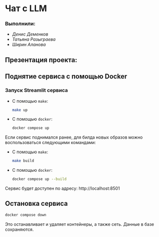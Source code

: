 # Чат с LLM
### Выполнили: 
- *Денис Деменков*
- *Татьяна Разыграева*
- *Ширин Аланова*

## Презентация проекта: 


##  Поднятие сервиса с помощью Docker

### Запуск Streamlit сервиса

- С помощью `make`:
    ```bash
    make up
    ```
- С помощью `docker`:
    ```bash
    docker compose up 
    ```

Если сервис поднимался ранее, для билда новых образов можно воспользоваться следующими командами: 

- С помощью `make`:
    ```bash
    make build
    ```
- С помощью `docker`:
    ```bash
    docker compose up --build
    ```


Сервис будет доступен по адресу: http://localhost:8501

## Остановка сервиса

```bash
docker compose down
```

Это останавливает и удаляет контейнеры, а также сеть. Данные в базе сохраняются.
